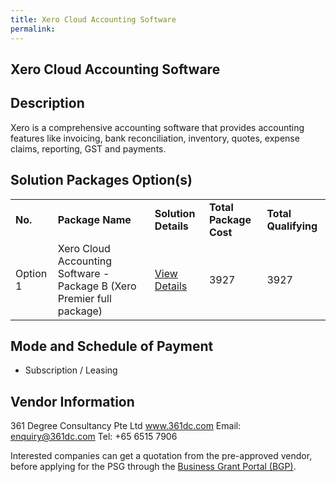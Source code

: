 ```yaml
---
title: Xero Cloud Accounting Software 
permalink: 
---
```


## Xero Cloud Accounting Software

## Description

Xero is a comprehensive accounting software that provides accounting features like invoicing, bank reconciliation, inventory, quotes, expense claims, reporting, GST and payments. 


## Solution Packages Option(s)

<table>
<tr>
<td><b>No.</b></td>
<td><b>Package Name</b></td>
<td><b>Solution Details</b></td>
<td><b>Total Package Cost</b></td>
<td><b>Total Qualifying</b></td>
</tr>
<tr>
<td>Option 1</td>
<td>Xero Cloud Accounting Software - Package B (Xero Premier full package)</td>
<td><a href='https://www.gobusiness.gov.sg/images/psg/361_Degree_Annex_3_wef_23_April_2020_Part_2.pdf'>View Details</a></td>
<td>3927</td>
<td>3927</td>
</tr>
</table>

## Mode and Schedule of Payment

 - Subscription / Leasing

## Vendor Information

 361 Degree Consultancy Pte Ltd
www.361dc.com
Email: enquiry@361dc.com
Tel: +65 6515 7906

Interested companies can get a quotation from the pre-approved vendor, before applying for the PSG through the <a href='https://www.businessgrants.gov.sg/'>Business Grant Portal (BGP)</a>.
